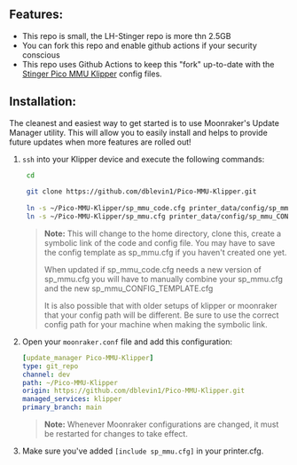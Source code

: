 
## Features:
* This repo is small, the LH-Stinger repo is more thn 2.5GB
* You can fork this repo and enable github actions if your security conscious
* This repo uses Github Actions to keep this "fork" up-to-date with the [Stinger Pico MMU Klipper](https://github.com/lhndo/LH-Stinger/tree/main/User_Mods/MMU/Stinger%20Pico%20MMU%20-%20%40LH/Klipper) config files.

## Installation:

The cleanest and easiest way to get started is to use Moonraker's Update Manager utility. This will allow you to easily install and helps to provide future updates when more features are rolled out!

1. `ssh` into your Klipper device and execute the following commands:
   ```bash
    cd
    
    git clone https://github.com/dblevin1/Pico-MMU-Klipper.git
    
    ln -s ~/Pico-MMU-Klipper/sp_mmu_code.cfg printer_data/config/sp_mmu_code.cfg
    ln -s ~/Pico-MMU-Klipper/sp_mmu.cfg printer_data/config/sp_mmu_CONFIG_TEMPLATE.cfg
    ```
    > **Note:**
    > This will change to the home directory, clone this, create a symbolic link of the code and config file. You may have to save the config template as sp_mmu.cfg if you haven't created one yet.
    >
    > When updated if sp_mmu_code.cfg needs a new version of sp_mmu.cfg you will have to manually combine your sp_mmu.cfg and the new sp_mmu_CONFIG_TEMPLATE.cfg
    > 
    > It is also possible that with older setups of klipper or moonraker that your config path will be different. Be sure to use the correct config path for your machine when making the symbolic link.

2. Open your `moonraker.conf` file and add this configuration:
   ```yaml
   [update_manager Pico-MMU-Klipper]
   type: git_repo
   channel: dev
   path: ~/Pico-MMU-Klipper
   origin: https://github.com/dblevin1/Pico-MMU-Klipper.git
   managed_services: klipper
   primary_branch: main
    ```

    > **Note:**
    > Whenever Moonraker configurations are changed, it must be restarted for changes to take effect.

3. Make sure you've added `[include sp_mmu.cfg]` in your printer.cfg.
